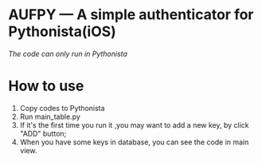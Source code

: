 # AUFPY — A simple authenticator for Pythonista(iOS)

*The code can only run in Pythonista* 

# How to use

1. Copy codes to Pythonista
2. Run main_table.py
3. If it's the first time you run it ,you may want to add a new key, by click "ADD" button;
4. When you have some keys in database, you can see the code in main view.